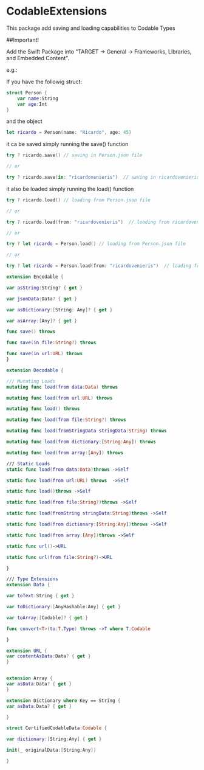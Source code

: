 # CodableExtensions
This package add saving and loading capabilities to Codable Types

##Important!

Add the Swift Package into "TARGET -> General -> Frameworks, Libraries, and Embedded Content".


e.g.: 

If you have the followig struct:
```swift
struct Person {
	var name:String
	var age:Int
}
```
and the object
```swift
let ricardo = Person(name: "Ricardo", age: 45)
```

it ca be saved simply running the save() function
```swift
try ? ricardo.save() // saving in Person.json file

// or

try ? ricardo.save(in: "ricardovenieris")  // saving in ricardovenieris.json file
```

it also be loaded simply running the load() function
```swift
try ? ricardo.load() // loading from Person.json file

// or

try ? ricardo.load(from: "ricardovenieris")  // loading from ricardovenieris.json file

// or

try ? let ricardo = Person.load() // loading from Person.json file

// or

try ? let ricardo = Person.load(from: "ricardovenieris")  // loading from ricardovenieris.json file
```






```swift
extension Encodable {

var asString:String? { get }

var jsonData:Data? { get }

var asDictionary:[String: Any]? { get }

var asArray:[Any]? { get }

func save() throws

func save(in file:String?) throws

func save(in url:URL) throws
}

extension Decodable {

/// Mutating Loads
mutating func load(from data:Data) throws

mutating func load(from url:URL) throws

mutating func load() throws

mutating func load(from file:String?) throws

mutating func load(fromStringData stringData:String) throws

mutating func load(from dictionary:[String:Any]) throws

mutating func load(from array:[Any]) throws

/// Static Loads
static func load(from data:Data)throws ->Self

static func load(from url:URL) throws  ->Self

static func load()throws ->Self

static func load(from file:String?)throws ->Self

static func load(fromString stringData:String)throws ->Self

static func load(from dictionary:[String:Any])throws ->Self

static func load(from array:[Any])throws ->Self

static func url()->URL

static func url(from file:String?)->URL

}

/// Type Extensions
extension Data {

var toText:String { get }

var toDictionary:[AnyHashable:Any] { get }

var toArray:[Codable]? { get }

func convert<T>(to:T.Type) throws ->T where T:Codable

}

extension URL {
var contentAsData:Data? { get }
}


extension Array {
var asData:Data? { get }
}

extension Dictionary where Key == String { 
var asData:Data? { get }

}

struct CertifiedCodableData:Codable {

var dictionary:[String:Any] { get }

init(_ originalData:[String:Any])

}

```
